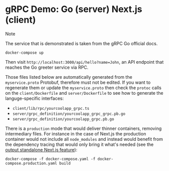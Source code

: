 # gRPC Demo: Go (server) Next.js (client)

> [!NOTE]
> The service that is demonstrated is taken from the gRPC Go official docs.

```
docker-compose up
```

Then visit `http://localhost:3000/api/hello?name=John`, an API endpoint that reaches the
Go greeter service via RPC.

Those files listed below are automatically generated from the `myservice.proto`
Protobuf, therefore must not be edited. If you want to regenerate them or update the
`myservice.proto` then check the `protoc` calls on the `client/Dockerfile` and
`server/Dockerfile` to see how to generate the languge-specific interfaces:

- `client/lib/rpc/yourcoolapp_grpc.ts`
- `server/grpc_definition/yourcoolapp_grpc_grpc.pb.go`
- `server/grpc_definition/yourcoolapp_grpc.pb.go`

There is a `production` mode that would deliver thinner containers, removing
intermediary files. For instance in the case of Next.js the production container would
not include all `node_modules` and instead would benefit from the dependency tracing
that would only bring it what's needed (see the [output standalone Next.js
feature](https://nextjs.org/docs/app/api-reference/next-config-js/output#how-it-works)):

```
docker-compose -f docker-compose.yaml -f docker-compose.production.yaml build
```
